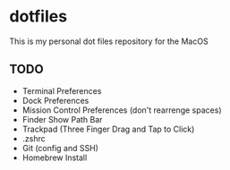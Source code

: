 # dotfiles

This is my personal dot files repository for the MacOS


## TODO
- Terminal Preferences
- Dock Preferences
- Mission Control Preferences (don't rearrenge spaces)
- Finder Show Path Bar
- Trackpad (Three Finger Drag and Tap to Click)
- .zshrc
- Git (config and SSH)
- Homebrew Install
